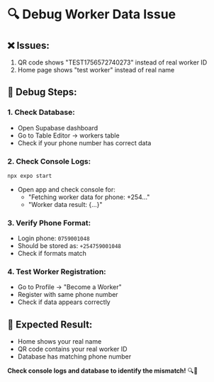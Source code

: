 # 🔍 Debug Worker Data Issue

## ❌ **Issues:**
1. QR code shows "TEST1756572740273" instead of real worker ID
2. Home page shows "test worker" instead of real name

## 🔧 **Debug Steps:**

### 1. **Check Database:**
- Open Supabase dashboard
- Go to Table Editor → workers table
- Check if your phone number has correct data

### 2. **Check Console Logs:**
```bash
npx expo start
```
- Open app and check console for:
  - "Fetching worker data for phone: +254..."
  - "Worker data result: {...}"

### 3. **Verify Phone Format:**
- Login phone: `0759001048`
- Should be stored as: `+254759001048`
- Check if formats match

### 4. **Test Worker Registration:**
- Go to Profile → "Become a Worker"
- Register with same phone number
- Check if data appears correctly

## 🎯 **Expected Result:**
- Home shows your real name
- QR code contains your real worker ID
- Database has matching phone number

**Check console logs and database to identify the mismatch!** 🔍📱
